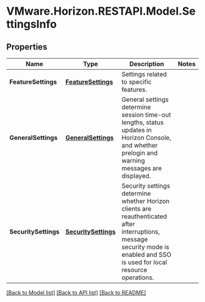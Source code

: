 # VMware.Horizon.RESTAPI.Model.SettingsInfo
## Properties

Name | Type | Description | Notes
------------ | ------------- | ------------- | -------------
**FeatureSettings** | [**FeatureSettings**](FeatureSettings.md) | Settings related to specific features. | 
**GeneralSettings** | [**GeneralSettings**](GeneralSettings.md) | General settings determine session time-out lengths, status updates in Horizon Console, and whether prelogin and warning messages are displayed. | 
**SecuritySettings** | [**SecuritySettings**](SecuritySettings.md) | Security settings determine whether Horizon clients are reauthenticated after interruptions, message security mode is enabled and SSO is used for local resource operations. | 

[[Back to Model list]](../README.md#documentation-for-models) [[Back to API list]](../README.md#documentation-for-api-endpoints) [[Back to README]](../README.md)

